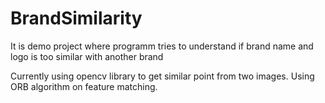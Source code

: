 # BrandSimilarity
It is demo project where programm tries to understand if brand name and logo is too similar with another brand

Currently using opencv library to get similar point from two images.
Using ORB algorithm on feature matching.